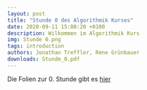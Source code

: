 ```yaml
---
layout: post
title: "Stunde 0 des Algorithmik Kurses"
date: 2020-09-11 15:00:20 +0100
description: Wilkommen im Algorithmik Kurs
img: Stunde 0.png
tags: introduction
authors: Jonathan Treffler, Rene Grünbauer
downloads: Stunde_0.pdf
---
```


Die Folien zur 0. Stunde gibt es [hier](https://algorithmik-kurs.github.io/downloads/Stunde_0.pdf)
